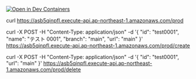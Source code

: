 [![Open in Dev Containers](https://img.shields.io/static/v1?label=Dev%20Containers&message=Open&color=blue&logo=visualstudiocode)](https://vscode.dev/redirect?url=vscode://ms-vscode-remote.remote-containers/cloneInVolume?url=https://github.com/kaito01234/dashboard-frontend)

curl https://asb5qinpfl.execute-api.ap-northeast-1.amazonaws.com/prod

curl -X POST -H "Content-Type: application/json" -d '{
"id": "test0001",
"name": "テスト 0001",
"branch": "main",
"url": "main"
}' https://asb5qinpfl.execute-api.ap-northeast-1.amazonaws.com/prod/create

curl -X POST -H "Content-Type: application/json" -d '{
"id": "test0001",
"url": "main"
}' https://asb5qinpfl.execute-api.ap-northeast-1.amazonaws.com/prod/delete
